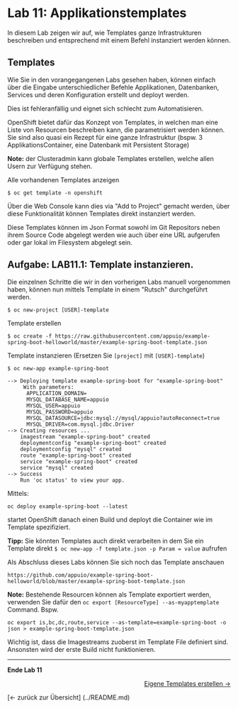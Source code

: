 # Lab 11: Applikationstemplates

In diesem Lab zeigen wir auf, wie Templates ganze Infrastrukturen beschreiben und entsprechend mit einem Befehl instanziert werden können.

## Templates

Wie Sie in den vorangegangenen Labs gesehen haben, können einfach über die Eingabe unterschiedlicher Befehle Applikationen, Datenbanken, Services und deren Konfiguration erstellt und deployt werden.

Dies ist fehleranfällig und eignet sich schlecht zum Automatisieren.

OpenShift bietet dafür das Konzept von Templates, in welchen man eine Liste von Resourcen beschreiben kann, die parametrisiert werden können. Sie sind also quasi ein Rezept für eine ganze Infrastruktur (bspw. 3 ApplikationsContainer, eine Datenbank mit Persistent Storage)

**Note:** der Clusteradmin kann globale Templates erstellen, welche allen Usern zur Verfügung stehen.

Alle vorhandenen Templates anzeigen
```
$ oc get template -n openshift
```

Über die Web Console kann dies via "Add to Project" gemacht werden, über diese Funktionalität können Templates direkt instanziert werden.

Diese Templates können im Json Format sowohl im Git Repositors neben ihrem Source Code abgelegt werden wie auch über eine URL aufgerufen oder gar lokal im Filesystem abgelegt sein.

## Aufgabe: LAB11.1: Template instanzieren.

Die einzelnen Schritte die wir in den vorherigen Labs manuell vorgenommen haben, können nun mittels Template in einem "Rutsch" durchgeführt werden.

```
$ oc new-project [USER]-template
```

Template erstellen

```
$ oc create -f https://raw.githubusercontent.com/appuio/example-spring-boot-helloworld/master/example-spring-boot-template.json
```

Template instanzieren (Ersetzen Sie `[project]` mit `[USER]-template`)

```
$ oc new-app example-spring-boot

--> Deploying template example-spring-boot for "example-spring-boot"
     With parameters:
      APPLICATION_DOMAIN=
      MYSQL_DATABASE_NAME=appuio
      MYSQL_USER=appuio
      MYSQL_PASSWORD=appuio
      MYSQL_DATASOURCE=jdbc:mysql://mysql/appuio?autoReconnect=true
      MYSQL_DRIVER=com.mysql.jdbc.Driver
--> Creating resources ...
    imagestream "example-spring-boot" created
    deploymentconfig "example-spring-boot" created
    deploymentconfig "mysql" created
    route "example-spring-boot" created
    service "example-spring-boot" created
    service "mysql" created
--> Success
    Run 'oc status' to view your app.

```

Mittels:
```
oc deploy example-spring-boot --latest
```

startet OpenShift danach einen Build und deployt die Container wie im Template spezifiziert.

**Tipp:** Sie könnten Templates auch direkt verarbeiten in dem Sie ein Template direkt `$ oc new-app -f template.json -p Param = value` aufrufen

Als Abschluss dieses Labs können Sie sich noch das Template anschauen
```
https://github.com/appuio/example-spring-boot-helloworld/blob/master/example-spring-boot-template.json
```


**Note:** Bestehende Resourcen können als Template exportiert werden, verwenden Sie dafür den `oc export [ResourceType] --as-myapptemplate` Command.
Bspw.

```
oc export is,bc,dc,route,service --as-template=example-spring-boot -o json > example-spring-boot-template.json
```

Wichtig ist, dass die Imagestreams zuoberst im Template File definiert sind. Ansonsten wird der erste Build nicht funktionieren.

---

**Ende Lab 11**

<p width="100px" align="right"><a href="12_template_creation.md">Eigene Templates erstellen →</a></p>
[← zurück zur Übersicht] (../README.md)
